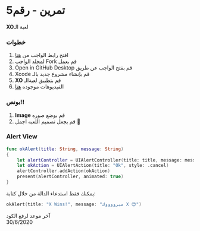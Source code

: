 
#   5تمرين - رقم
 **XO**لعبة الـ 

 
### خطوات 

1. افتح رابط الواجب من [هنا](
https://github.com/kuwaitcodes/ios-cw-5
)
2. لمجلد الواجب Fork قم بعمل
3. Open in GitHub Desktop قم بفتح الواجب عن طريق 
4. Xcode قم بإنشاء مشروع جديد بالـ
5. **XO** قم بتطبيق لعبةالـ
6. الفيديوهات  موجوده [هنا](https://app.code.kw/%D8%A8%D8%B1%D9%85%D8%AC%D8%A9-%D8%AA%D8%B7%D8%A8%D9%8A%D9%82%D8%A7%D8%AA-%D8%A7%D9%84%D8%A7%D9%8A%D9%81%D9%88%D9%86-%D9%85%D8%B9-%D8%B3%D9%88%D9%8A%D9%81%D8%AA-Swift-KFAS/ios-%D8%AA%D9%85%D8%A7%D8%B1%D9%8A%D9%86/ios-x-o/%D8%AA%D8%B5%D9%85%D9%8A%D9%85-%D9%88%D8%A7%D8%AC%D9%87%D8%A9-x-o) 

### بونص!!
1. **Image** قم بوضع صوره 
2. قم بجعل تصميم اللعبه اجمل 🤩

### Alert View
<div dir="ltr">

```Swift
func okAlert(title: String, message: String)
{
    let alertController = UIAlertController(title: title, message: message, preferredStyle: .alert)
    let okAction = UIAlertAction(title: "Ok", style: .cancel)
    alertController.addAction(okAction)
    present(alertController, animated: true)
}
```
يمكنك فقط استدعاء الدالة من خلال كتابة: 

```Swift
okAlert(title: "X Wins!", message: "مبرووووك X 😍")
```
</div>

آخر موعد لرفع الكود\
30/6/2020
